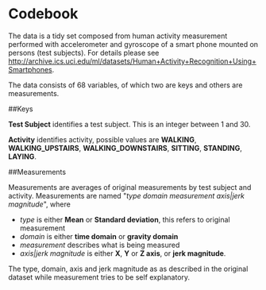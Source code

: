Codebook
========

The data is a tidy set composed from human activity measurement performed with accelerometer and gyroscope of a smart phone mounted on persons (test subjects). For details please see http://archive.ics.uci.edu/ml/datasets/Human+Activity+Recognition+Using+Smartphones.

The data consists of 68 variables, of which two are keys and others are measurements.

##Keys

**Test Subject** identifies a test subject. This is an integer between 1 and 30.

**Activity** identifies activity, possible values are **WALKING**, **WALKING_UPSTAIRS**, **WALKING_DOWNSTAIRS**, **SITTING**, **STANDING**, **LAYING**.

##Measurements

Measurements are averages of original measurements by test subject and activity. Measurements are named "*type* *domain* *measurement* *axis|jerk magnitude*", where
* *type* is either **Mean** or **Standard deviation**, this refers to original measurement
* *domain* is either **time domain** or **gravity domain**
* *measurement* describes what is being measured
* *axis|jerk magnitude* is either **X**, **Y** or **Z axis**, or **jerk magnitude**.

The type, domain, axis and jerk magnitude as as described in the original dataset while measurement tries to be self explanatory.
